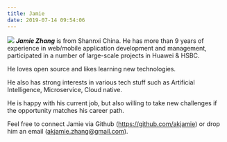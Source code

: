 ```yaml
---
title: Jamie
date: 2019-07-14 09:54:06
---
```

![](/img/20190713213835-4.jpg)  **_Jamie Zhang_** is from Shannxi China. He has more than 9 years of experience in web/mobile application development and management,
participated in a number of large-scale projects in Huawei & HSBC.

He loves open source and likes learning new technologies.

He also has strong interests in various tech stuff such as Artificial Intelligence, Microservice, Cloud native.

He is happy with his current job, but also willing to take new challenges if the opportunity matches his career path.

Feel free to connect Jamie via Github (https://github.com/akjamie) or drop him an email (akjamie.zhang@gmail.com).

